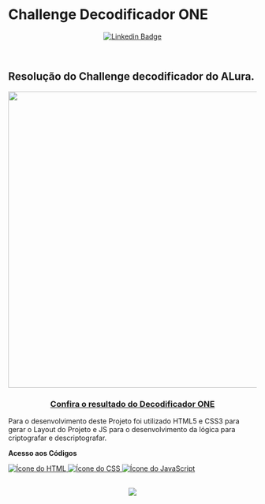 <h1>Challenge Decodificador ONE</h1>
<div align="center">
  
[![Linkedin Badge](https://img.shields.io/badge/-%40fabr%C3%ADcio--ricarte-green?style=flat&logo=linkedin&labelColor=blue)](https://linkedin.com/in/fabrício-ricarte)
  
</div>
<br>
<h2>
  <strong>Resolução do Challenge decodificador do ALura.</strong>
</h2>

<div align="center">
     <img width="600" heigth="600" src="https://user-images.githubusercontent.com/91544872/157673876-2c51fc09-5bed-48c0-aad3-97fc7fa64d1d.png">
  <h3>
    <a href="https://fricartem.github.io/challenge-decodificador-one/"/>
    Confira o resultado do Decodificador ONE
    </a>
  </h3>
</div>
<p>
  Para o desenvolvimento deste Projeto foi utilizado HTML5 e CSS3 para gerar o Layout do Projeto e JS para o desenvolvimento da lógica para criptografar e descriptografar.
  
  <strong>Acesso aos Códigos</strong></p>
  
  <a href="https://github.com/FRicarteM/challenge-decodificador-one/blob/master/index.html" target="_blank"> 
    <img src="https://skills.thijs.gg/icons?i=html" alt="Ícone do HTML"/> 
  </a>
  <a href="https://github.com/FRicarteM/challenge-decodificador-one/blob/master/css/style.css" target="_blank"> 
    <img src="https://skills.thijs.gg/icons?i=css" alt="Ícone do CSS"/> 
  </a>
  <a href="https://github.com/FRicarteM/challenge-decodificador-one/blob/master/js/script.js" target="_blank"> 
    <img src="https://skills.thijs.gg/icons?i=js" alt="Ícone do JavaScript"/> 
  </a>
</p>
<br>
<div align="center">
    <img src="https://d335luupugsy2.cloudfront.net/cms%2Ffiles%2F10224%2F1671211139Prancheta_3.png?utm_campaign=alura_latam_-_challenge_email_projeto_1_br&utm_medium=email&utm_source=RD+Station"/>
</div>

